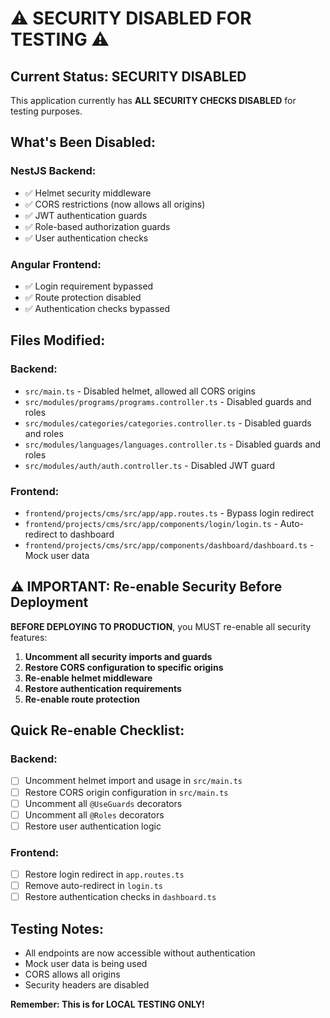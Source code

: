 # ⚠️ SECURITY DISABLED FOR TESTING ⚠️

## Current Status: SECURITY DISABLED

This application currently has **ALL SECURITY CHECKS DISABLED** for testing purposes.

## What's Been Disabled:

### NestJS Backend:
- ✅ Helmet security middleware
- ✅ CORS restrictions (now allows all origins)
- ✅ JWT authentication guards
- ✅ Role-based authorization guards
- ✅ User authentication checks

### Angular Frontend:
- ✅ Login requirement bypassed
- ✅ Route protection disabled
- ✅ Authentication checks bypassed

## Files Modified:

### Backend:
- `src/main.ts` - Disabled helmet, allowed all CORS origins
- `src/modules/programs/programs.controller.ts` - Disabled guards and roles
- `src/modules/categories/categories.controller.ts` - Disabled guards and roles
- `src/modules/languages/languages.controller.ts` - Disabled guards and roles
- `src/modules/auth/auth.controller.ts` - Disabled JWT guard

### Frontend:
- `frontend/projects/cms/src/app/app.routes.ts` - Bypass login redirect
- `frontend/projects/cms/src/app/components/login/login.ts` - Auto-redirect to dashboard
- `frontend/projects/cms/src/app/components/dashboard/dashboard.ts` - Mock user data

## ⚠️ IMPORTANT: Re-enable Security Before Deployment

**BEFORE DEPLOYING TO PRODUCTION**, you MUST re-enable all security features:

1. **Uncomment all security imports and guards**
2. **Restore CORS configuration to specific origins**
3. **Re-enable helmet middleware**
4. **Restore authentication requirements**
5. **Re-enable route protection**

## Quick Re-enable Checklist:

### Backend:
- [ ] Uncomment helmet import and usage in `src/main.ts`
- [ ] Restore CORS origin configuration in `src/main.ts`
- [ ] Uncomment all `@UseGuards` decorators
- [ ] Uncomment all `@Roles` decorators
- [ ] Restore user authentication logic

### Frontend:
- [ ] Restore login redirect in `app.routes.ts`
- [ ] Remove auto-redirect in `login.ts`
- [ ] Restore authentication checks in `dashboard.ts`

## Testing Notes:
- All endpoints are now accessible without authentication
- Mock user data is being used
- CORS allows all origins
- Security headers are disabled

**Remember: This is for LOCAL TESTING ONLY!**
